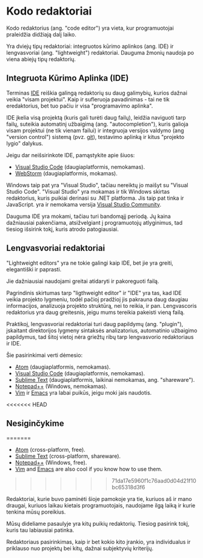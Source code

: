 # Kodo redaktoriai

Kodo redaktorius (ang. "code editor") yra vieta, kur programuotojai praleidžia didžiają dalį laiko.

Yra dviejų tipų redaktoriai: integruotos kūrimo aplinkos (ang. IDE) ir lengvasvoriai (ang. "lightweight") redaktoriai. Dauguma žmonių naudoja po viena abiejų tipų redaktorių.

## Integruota Kūrimo Aplinka (IDE)
Terminas [IDE](https://en.wikipedia.org/wiki/Integrated_development_environment) reiškia galingą redaktorių su daug galimybių, kurios dažnai veikia "visam projektui". Kaip ir sufleruoja pavadinimas - tai ne tik eredaktorius, bet tuo pačiu ir visa "programavimo aplinka".

IDE įkelia visą projektą (kuris gali turėti daug failų), leidžia naviguoti tarp failų, suteikia automatinį užbaigimą (ang. "autocompletion"), kuris galioja visam projektui (ne tik vienam failui) ir integruoja versijos valdymo (ang "version control") sistemą (pvz. [git](https://git-scm.com/)), testavimo aplinką ir kitus "projekto lygio" dalykus.

Jeigu dar neišsirinkote IDE, pamąstykite apie šiuos:

- [Visual Studio Code](https://code.visualstudio.com/) (daugiaplatformis, nemokamas).
- [WebStorm](http://www.jetbrains.com/webstorm/) (daugiaplatformis, mokamas).

Windows taip pat yra "Visual Studio", tačiau nereiktų jo maišyt su "Visual Studio Code". "Visual Studio" yra mokamas ir tik Windows skirtas redaktorius, kuris puikiai derinasi su .NET platforma. Jis taip pat tinka ir JavaScript. yra ir nemokama versija [Visual Studio Community](https://www.visualstudio.com/vs/community/).

Dauguma IDE yra mokami, tačiau turi bandomąjį periodą. Jų kaina dažniausiai pakenčiama, atsižvelgiant į programuotojų atlyginimus, tad tiesiog išsirink tokį, kuris atrodo patogiausiai.

## Lengvasvoriai redaktoriai

"Lightweight editors" yra ne tokie galingi kaip IDE, bet jie yra greiti, elegantiški ir paprasti.

Jie dažniausiai naudojami greitai atidaryti ir pakoreguoti failą.

Pagrindinis skirtumas tarp "ligthweight editor" ir "IDE" yra tas, kad IDE veikia projekto lygmeniu, todėl pačioj pradžioj jis pakrauna daug daugiau informacijos, analizuoja projekto struktūrą, nei to reikia, ir pan. Lengvascoris redaktorius yra daug greitesnis, jeigu mums tereikia pakeisti vieną failą.

Praktikoj, lengvasvoriai redaktoriai turi daug papildymų (ang. "plugin"), įskaitant direktorijos lygmeny sintaksės analizatorius, automatinio užbaigimo papildymus, tad šitoj vietoj nėra griežtų ribų tarp lengvasvorio redaktoriaus ir IDE.

Šie pasirinkimai verti dėmesio:

- [Atom](https://atom.io/) (daugiaplatformis, nemokamas).
- [Visual Studio Code](https://code.visualstudio.com/) (daugiaplatformis, nemokamas).
- [Sublime Text](http://www.sublimetext.com) (daugiaplatformis, laikinai nemokamas, ang. "shareware").
- [Notepad++](https://notepad-plus-plus.org/) (Windows, nemokamas).
- [Vim](http://www.vim.org/) ir [Emacs](https://www.gnu.org/software/emacs/) yra labai puikūs, jeigu moki jais naudotis.

<<<<<<< HEAD
## Nesiginčykime
=======
- [Atom](https://atom.io/) (cross-platform, free).
- [Sublime Text](http://www.sublimetext.com) (cross-platform, shareware).
- [Notepad++](https://notepad-plus-plus.org/) (Windows, free).
- [Vim](http://www.vim.org/) and [Emacs](https://www.gnu.org/software/emacs/) are also cool if you know how to use them.
>>>>>>> 71da17e5960f1c76aad0d04d21f10bc65318d3f6

Redaktoriai, kurie buvo paminėti šioje pamokoje yra tie, kuriuos aš ir mano draugai, kuriuos laikau kietais programuotojais, naudojame ilgą laiką ir kurie tenkina mūsų poreikius.

Mūsų dideliame pasaulyje yra kitų puikių redaktorių. Tiesiog pasirink tokį, kuris tau labiausiai patinka.

Redaktoriaus pasirinkimas, kaip ir bet kokio kito įrankio, yra individualus ir priklauso nuo projektų bei kitų, dažnai subjektyvių kriterijų.
